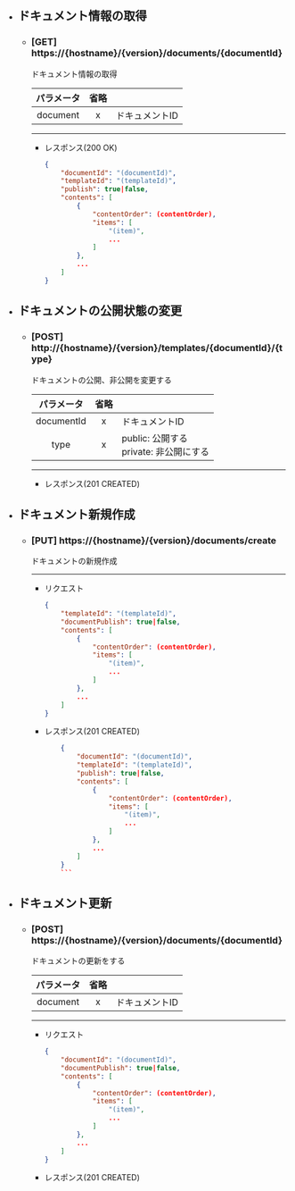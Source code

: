 - ## ドキュメント情報の取得
    - ### [GET] https://{hostname}/{version}/documents/{documentId}
        ドキュメント情報の取得
        
        | パラメータ | 省略 |  |  
        | :---: | :---: | --- |
        | document | x | ドキュメントID |             

        ---
        - レスポンス(200 OK)
            ```json
            {
                "documentId": "(documentId)",
                "templateId": "(templateId)",
                "publish": true|false,
                "contents": [
                    {
                        "contentOrder": (contentOrder),
                        "items": [
                            "(item)",
                            ...
                        ]
                    },
                    ...
                ]
            }
            ```

- ## ドキュメントの公開状態の変更
    - ### [POST] http://{hostname}/{version}/templates/{documentId}/{type}

        ドキュメントの公開、非公開を変更する

        | パラメータ | 省略 |  |  
        | :---: | :---: | --- |
        | documentId | x | ドキュメントID |
        | type| x | public: 公開する<br>private: 非公開にする |

        ---
        - レスポンス(201 CREATED)

- ## ドキュメント新規作成
    - ### [PUT] https://{hostname}/{version}/documents/create
        ドキュメントの新規作成

        ---
        - リクエスト
            ```json
            {
                "templateId": "(templateId)",
                "documentPublish": true|false,
                "contents": [
                    {
                        "contentOrder": (contentOrder),
                        "items": [
                            "(item)",
                            ...
                        ]
                    },
                    ...
                ]
            }
            ```

        - レスポンス(201 CREATED)
            ```json
                {
                    "documentId": "(documentId)",
                    "templateId": "(templateId)",
                    "publish": true|false,
                    "contents": [
                        {
                            "contentOrder": (contentOrder),
                            "items": [
                                "(item)",
                                ...
                            ]
                        },
                        ...
                    ]
                }
                ```

- ## ドキュメント更新
    - ### [POST] https://{hostname}/{version}/documents/{documentId}
        ドキュメントの更新をする


        | パラメータ | 省略 |  |  
        | :---: | :---: | --- |
        | document | x | ドキュメントID | 
        
        ---
        - リクエスト
            ```json
            {
                "documentId": "(documentId)",
                "documentPublish": true|false,
                "contents": [
                    {
                        "contentOrder": (contentOrder),
                        "items": [
                            "(item)",
                            ...
                        ]
                    },
                    ...
                ]
            }
            ```
        - レスポンス(201 CREATED)
